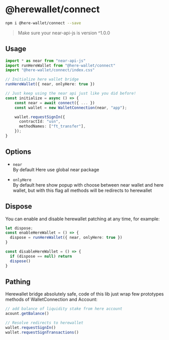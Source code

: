 # @herewallet/connect

```bash
npm i @here-wallet/connect --save
```

> Make sure your near-api-js is version ^1.0.0

## Usage

```ts
import * as near from "near-api-js"
import runHereWallet from "@here-wallet/connect" 
import "@here-wallet/connect/index.css" 

// Initialize here wallet bridge
runHereWallet({ near, onlyHere: true })

// Just keep using the near api just like you did before!
const initialize = async () => {
    const near = await connect({ ... })
    const wallet = new WalletConnection(near, "app");

    wallet.requestSignIn({
      contractId: "usn",
      methodNames: ["ft_transfer"],
    });
}
```

## Options

* `near`<br/>
  By default Here use global near package

* `onlyHere`<br/>
  By default here show popup with choose between near wallet and here wallet, but with this flag all methods will be redirects to herewallet

## Dispose

You can enable and disable herewallet patching at any time, for example:

```ts
let dispose;
const enableHereWallet = () => {
  dispose = runHereWallet({ near, onlyHere: true })
}

const disableHereWallet = () => {
  if (dispose == null) return
  dispose()
}
```

## Pathing
Herewallet bridge absolutely safe, code of this lib just wrap few prototypes methods of WalletConnection and Account:

```ts
// add balance of liquidity stake from here account
acount.getBalance()

// Resolve redirects to herewallet 
wallet.requestSignIn()
wallet.requestSignTransactions()
```


